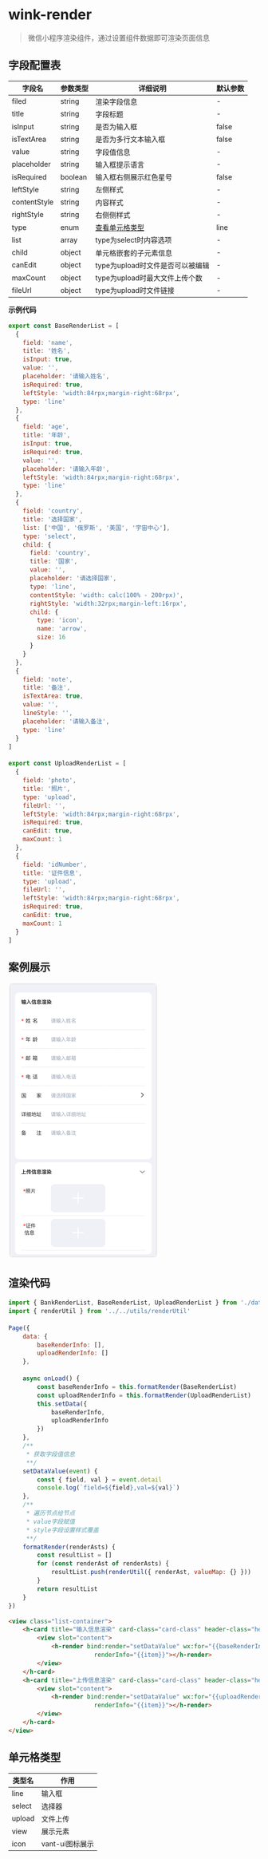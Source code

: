 # wink-render
> 微信小程序渲染组件，通过设置组件数据即可渲染页面信息
## 字段配置表
| **字段名**   | **参数类型** | **详细说明**                           | **默认参数** |
| ------------ | ------------ | -------------------------------------- | ------------ |
| filed        | string       | 渲染字段信息                           | -            |
| title        | string       | 字段标题                               | -            |
| isInput      | string       | 是否为输入框                           | false        |
| isTextArea   | string       | 是否为多行文本输入框                   | false        |
| value        | string       | 字段值信息                             | -            |
| placeholder  | string       | 输入框提示语言                         | -            |
| isRequired   | boolean      | 输入框右侧展示红色星号                 | false        |
| leftStyle    | string       | 左侧样式                               | -            |
| contentStyle | string       | 内容样式                               | -            |
| rightStyle   | string       | 右侧侧样式                             | -            |
| type         | enum         | [查看单元格类型](index.md/#单元格类型) | line         |
| list         | array        | type为select时内容选项                 | -            |
| child        | object       | 单元格嵌套的子元素信息                 | -            |
| canEdit      | object       | type为upload时文件是否可以被编辑       | -            |
| maxCount     | object       | type为upload时最大文件上传个数         | -            |
| fileUrl      | object       | type为upload时文件链接                 | -            |

**示例代码**
```js
export const BaseRenderList = [
  {
    field: 'name',
    title: '姓名',
    isInput: true,
    value: '',
    placeholder: '请输入姓名',
    isRequired: true,
    leftStyle: 'width:84rpx;margin-right:68rpx',
    type: 'line'
  },
  {
    field: 'age',
    title: '年龄',
    isInput: true,
    isRequired: true,
    value: '',
    placeholder: '请输入年龄',
    leftStyle: 'width:84rpx;margin-right:68rpx',
    type: 'line'
  },
  {
    field: 'country',
    title: '选择国家',
    list: ['中国', '俄罗斯', '美国', '宇宙中心'],
    type: 'select',
    child: {
      field: 'country',
      title: '国家',
      value: '',
      placeholder: '请选择国家',
      type: 'line',
      contentStyle: 'width: calc(100% - 200rpx)',
      rightStyle: 'width:32rpx;margin-left:16rpx',
      child: {
        type: 'icon',
        name: 'arrow',
        size: 16
      }
    }
  },
  {
    field: 'note',
    title: '备注',
    isTextArea: true,
    value: '',
    lineStyle: '',
    placeholder: '请输入备注',
    type: 'line'
  }
]

export const UploadRenderList = [
  {
    field: 'photo',
    title: '照片',
    type: 'upload',
    fileUrl: '',
    leftStyle: 'width:84rpx;margin-right:68rpx',
    isRequired: true,
    canEdit: true,
    maxCount: 1
  },
  {
    field: 'idNumber',
    title: '证件信息',
    type: 'upload',
    fileUrl: '',
    leftStyle: 'width:84rpx;margin-right:68rpx',
    isRequired: true,
    canEdit: true,
    maxCount: 1
  }
]
```
## 案例展示
![展示效果](/images/render-show.png)

## 渲染代码
```js
import { BankRenderList, BaseRenderList, UploadRenderList } from './data'
import { renderUtil } from '../../utils/renderUtil'

Page({
	data: {
		baseRenderInfo: [],
		uploadRenderInfo: []
	},

	async onLoad() {
		const baseRenderInfo = this.formatRender(BaseRenderList)
		const uploadRenderInfo = this.formatRender(UploadRenderList)
		this.setData({
			baseRenderInfo,
			uploadRenderInfo
		})
	},
	/**
	 * 获取字段值信息
	 **/
	setDataValue(event) {
		const { field, val } = event.detail
		console.log(`field=${field},val=${val}`)
	},
	/**
	 * 遍历节点给节点
	 * value字段赋值
	 * style字段设置样式覆盖
	 **/
	formatRender(renderAsts) {
		const resultList = []
		for (const renderAst of renderAsts) {
			resultList.push(renderUtil({ renderAst, valueMap: {} }))
		}
		return resultList
	}
})
```
```html
<view class="list-container">
	<h-card title="输入信息渲染" card-class="card-class" header-class="header-class">
		<view slot="content">
			<h-render bind:render="setDataValue" wx:for="{{baseRenderInfo}}" wx:key="field"
						renderInfo="{{item}}"></h-render>
		</view>
	</h-card>
	<h-card title="上传信息渲染" card-class="card-class" header-class="header-class" needFold>
		<view slot="content">
			<h-render bind:render="setDataValue" wx:for="{{uploadRenderInfo}}" wx:key="field"
						renderInfo="{{item}}"></h-render>
		</view>
	</h-card>
</view>
```


## 单元格类型
| **类型名** | **作用**        |
| ---------- | --------------- |
| line       | 输入框          |
| select     | 选择器          |
| upload     | 文件上传        |
| view       | 展示元素        |
| icon       | vant-ui图标展示 |
